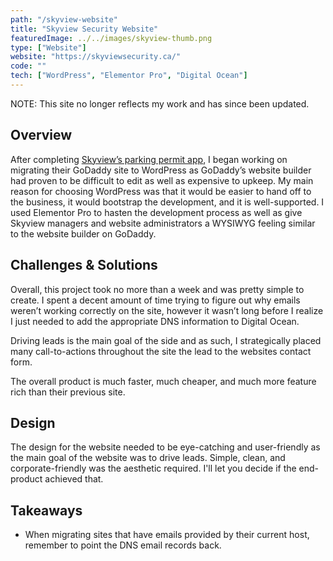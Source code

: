 ```yaml
---
path: "/skyview-website"
title: "Skyview Security Website"
featuredImage: ../../images/skyview-thumb.png
type: ["Website"]
website: "https://skyviewsecurity.ca/"
code: ""
tech: ["WordPress", "Elementor Pro", "Digital Ocean"]
---
```


<div class="card notice">
<p>
NOTE: This site no longer reflects my work and has since been updated.
</p>
</div>

## Overview

<p>
After completing <a href="/parking-registration-app" target="_blank">Skyview’s parking permit app</a>, I began working on migrating their GoDaddy site to WordPress as GoDaddy’s website builder had proven to be difficult to edit as well as expensive to upkeep. My main reason for choosing WordPress was that it would be easier to hand off to the business, it would bootstrap the development, and it is well-supported. I used Elementor Pro to hasten the development process as well as give Skyview managers and website administrators a WYSIWYG feeling similar to the website builder on GoDaddy.
</p>

## Challenges & Solutions

<p>
Overall, this project took no more than a week and was pretty simple to create. I spent a decent amount of time trying to figure out why emails weren’t working correctly on the site, however it wasn’t long before I realize I just needed to add the appropriate DNS information to Digital Ocean.

Driving leads is the main goal of the side and as such, I strategically placed many call-to-actions throughout the site the lead to the websites contact form.

The overall product is much faster, much cheaper, and much more feature rich than their previous site.

</p>

## Design

<p>
The design for the website needed to be eye-catching and user-friendly as the main goal of the website was to drive leads. Simple, clean, and corporate-friendly was the aesthetic required. I'll let you decide if the end-product achieved that.
</p>

## Takeaways

- When migrating sites that have emails provided by their current host, remember to point the DNS email records back.
